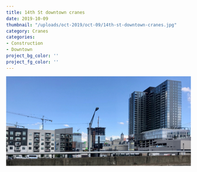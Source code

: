 ```yaml
---
title: 14th St downtown cranes
date: 2019-10-09
thumbnail: "/uploads/oct-2019/oct-09/14th-st-downtown-cranes.jpg"
category: Cranes
categories:
- Construction
- Downtown
project_bg_color: ''
project_fg_color: ''
---
```


![14th St downtown cranes](/uploads/oct-2019/oct-09/14th-st-downtown-cranes.jpg)
